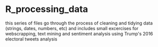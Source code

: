 # R_processing_data

this series of files go through the process of cleaning and tidying data (strings, dates, numbers, etc)
and includes small excercises for webscrapping, text mining and sentiment analysis using Trump's 2016 electoral tweets analysis
